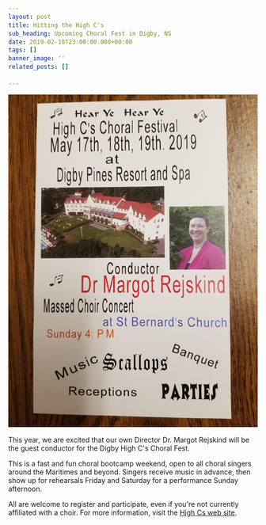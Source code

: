 ```yaml
---
layout: post
title: Hitting the High C's
sub_heading: Upcoming Choral Fest in Digby, NS
date: 2019-02-18T23:00:00.000+00:00
tags: []
banner_image: ''
related_posts: []

---
```

![](/images/20190219_202330.jpg)

This year, we are excited that our own Director Dr. Margot Rejskind will be the guest conductor for the Digby High C's Choral Fest.

This is a fast and fun choral bootcamp weekend, open to all choral singers around the Maritimes and beyond. Singers receive music in advance, then show up for rehearsals Friday and Saturday for a performance Sunday afternoon.

All are welcome to register and participate, even if you're not currently affiliated with a choir. For more information, visit the [High Cs web site](https://www.highcs.org/).